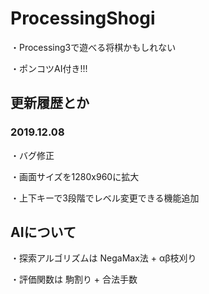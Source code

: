 # ProcessingShogi
・Processing3で遊べる将棋かもしれない

・ポンコツAI付き!!!


## 更新履歴とか
### 2019.12.08
・バグ修正

・画面サイズを1280x960に拡大

・上下キーで3段階でレベル変更できる機能追加
  
## AIについて
・探索アルゴリズムは NegaMax法 + αβ枝刈り

・評価関数は 駒割り + 合法手数
